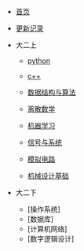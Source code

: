 * [首页]()

* [更新记录](md/essay/更新记录.md)

* 大二上
    * [python](md/essay/python.md)   

    * [c++](md/essay/c++.md)

    * [数据结构与算法](md/essay/数据结构与算法.md)

    * [离散数学](md/essay/离散数学.md)

    * [机器学习](md/essay/机器学习.md)

    * [信号与系统](md/essay/信号与系统.md)
    
    * [模拟电路](md/essay/模拟电路.md)

    * [机械设计基础](md/essay/机械设计基础.md)

* 大二下
    * [操作系统]
    * [数据库]
    * [计算机网络]
    * [数字逻辑设计]
    
    
<!-- * 以后完成
    * [汇编]md/essay/汇编.md
    * [51单片机]md/essay/51单片机.md
    * [计算机组成原理]
    * [STM32] -->
